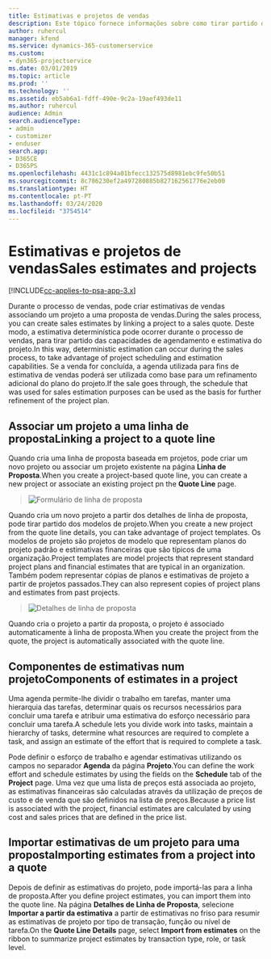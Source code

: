 ```yaml
---
title: Estimativas e projetos de vendas
description: Este tópico fornece informações sobre como tirar partido da agenda e das estimativas no processo de vendas.
author: ruhercul
manager: kfend
ms.service: dynamics-365-customerservice
ms.custom:
- dyn365-projectservice
ms.date: 03/01/2019
ms.topic: article
ms.prod: ''
ms.technology: ''
ms.assetid: eb5ab6a1-fdff-490e-9c2a-19aef493de11
ms.author: ruhercul
audience: Admin
search.audienceType:
- admin
- customizer
- enduser
search.app:
- D365CE
- D365PS
ms.openlocfilehash: 4431c1c894a01bfecc132575d8981ebc9fe50b51
ms.sourcegitcommit: 8c786230ef2a497280885b827162561776e2eb00
ms.translationtype: HT
ms.contentlocale: pt-PT
ms.lasthandoff: 03/24/2020
ms.locfileid: "3754514"
---
```

# <a name="sales-estimates-and-projects"></a><span data-ttu-id="e1d73-103">Estimativas e projetos de vendas</span><span class="sxs-lookup"><span data-stu-id="e1d73-103">Sales estimates and projects</span></span>

[!INCLUDE[cc-applies-to-psa-app-3.x](../includes/cc-applies-to-psa-app-3x.md)]

<span data-ttu-id="e1d73-104">Durante o processo de vendas, pode criar estimativas de vendas associando um projeto a uma proposta de vendas.</span><span class="sxs-lookup"><span data-stu-id="e1d73-104">During the sales process, you can create sales estimates by linking a project to a sales quote.</span></span> <span data-ttu-id="e1d73-105">Deste modo, a estimativa determinística pode ocorrer durante o processo de vendas, para tirar partido das capacidades de agendamento e estimativa do projeto.</span><span class="sxs-lookup"><span data-stu-id="e1d73-105">In this way, deterministic estimation can occur during the sales process, to take advantage of project scheduling and estimation capabilities.</span></span> <span data-ttu-id="e1d73-106">Se a venda for concluída, a agenda utilizada para fins de estimativa de vendas poderá ser utilizada como base para um refinamento adicional do plano do projeto.</span><span class="sxs-lookup"><span data-stu-id="e1d73-106">If the sale goes through, the schedule that was used for sales estimation purposes can be used as the basis for further refinement of the project plan.</span></span>

## <a name="linking-a-project-to-a-quote-line"></a><span data-ttu-id="e1d73-107">Associar um projeto a uma linha de proposta</span><span class="sxs-lookup"><span data-stu-id="e1d73-107">Linking a project to a quote line</span></span>

<span data-ttu-id="e1d73-108">Quando cria uma linha de proposta baseada em projetos, pode criar um novo projeto ou associar um projeto existente na página **Linha de Proposta**.</span><span class="sxs-lookup"><span data-stu-id="e1d73-108">When you create a project-based quote line, you can create a new project or associate an existing project pn the **Quote Line** page.</span></span> 

> ![Formulário de linha de proposta](media/project-8.png)
 
<span data-ttu-id="e1d73-110">Quando cria um novo projeto a partir dos detalhes de linha de proposta, pode tirar partido dos modelos de projeto.</span><span class="sxs-lookup"><span data-stu-id="e1d73-110">When you create a new project from the quote line details, you can take advantage of project templates.</span></span> <span data-ttu-id="e1d73-111">Os modelos de projeto são projetos de modelo que representam planos do projeto padrão e estimativas financeiras que são típicos de uma organização.</span><span class="sxs-lookup"><span data-stu-id="e1d73-111">Project templates are model projects that represent standard project plans and financial estimates that are typical in an organization.</span></span> <span data-ttu-id="e1d73-112">Também podem representar cópias de planos e estimativas de projeto a partir de projetos passados.</span><span class="sxs-lookup"><span data-stu-id="e1d73-112">They can also represent copies of project plans and estimates from past projects.</span></span>

> ![Detalhes de linha de proposta](media/project-9.png)
  
<span data-ttu-id="e1d73-114">Quando cria o projeto a partir da proposta, o projeto é associado automaticamente à linha de proposta.</span><span class="sxs-lookup"><span data-stu-id="e1d73-114">When you create the project from the quote, the project is automatically associated with the quote line.</span></span>

## <a name="components-of-estimates-in-a-project"></a><span data-ttu-id="e1d73-115">Componentes de estimativas num projeto</span><span class="sxs-lookup"><span data-stu-id="e1d73-115">Components of estimates in a project</span></span>

<span data-ttu-id="e1d73-116">Uma agenda permite-lhe dividir o trabalho em tarefas, manter uma hierarquia das tarefas, determinar quais os recursos necessários para concluir uma tarefa e atribuir uma estimativa do esforço necessário para concluir uma tarefa.</span><span class="sxs-lookup"><span data-stu-id="e1d73-116">A schedule lets you divide work into tasks, maintain a hierarchy of tasks, determine what resources are required to complete a task, and assign an estimate of the effort that is required to complete a task.</span></span>

<span data-ttu-id="e1d73-117">Pode definir o esforço de trabalho e agendar estimativas utilizando os campos no separador **Agenda** da página **Projeto**.</span><span class="sxs-lookup"><span data-stu-id="e1d73-117">You can define the work effort and schedule estimates by using the fields on the **Schedule** tab of the **Project** page.</span></span> <span data-ttu-id="e1d73-118">Uma vez que uma lista de preços está associada ao projeto, as estimativas financeiras são calculadas através da utilização de preços de custo e de venda que são definidos na lista de preços.</span><span class="sxs-lookup"><span data-stu-id="e1d73-118">Because a price list is associated with the project, financial estimates are calculated by using cost and sales prices that are defined in the price list.</span></span>

## <a name="importing-estimates-from-a-project-into-a-quote"></a><span data-ttu-id="e1d73-119">Importar estimativas de um projeto para uma proposta</span><span class="sxs-lookup"><span data-stu-id="e1d73-119">Importing estimates from a project into a quote</span></span>

<span data-ttu-id="e1d73-120">Depois de definir as estimativas do projeto, pode importá-las para a linha de proposta.</span><span class="sxs-lookup"><span data-stu-id="e1d73-120">After you define project estimates, you can import them into the quote line.</span></span> <span data-ttu-id="e1d73-121">Na página **Detalhes de Linha de Proposta**, selecione **Importar a partir da estimativa** a partir de estimativas no friso para resumir as estimativas de projeto por tipo de transação, função ou nível de tarefa.</span><span class="sxs-lookup"><span data-stu-id="e1d73-121">On the **Quote Line Details** page, select **Import from estimates** on the ribbon to summarize project estimates by transaction type, role, or task level.</span></span>
